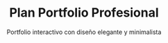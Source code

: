---
title: "Plan Portfolio Profesional"
subtitle: "Portfolio interactivo con diseño elegante y minimalista"
description: "Diseñamos tu portfolio online con una galería interactiva para mostrar tus proyectos de manera visual, dinámica y profesional. Ideal para creativos que quieren impactar positivamente en sus potenciales clientes."
price: 78500
slug: "plan-portfolio"

secciones: 3
certificadoSSL: true
correoCorporativo: 1

extras:
  - "Galería profesional con filtros por categoría (diseño, fotografía, ilustración, arquitectura, etc.)"
  - "Visualización interactiva tipo Lightbox para destacar detalles de cada proyecto"
  - "Diseño minimalista que centra la atención en tus trabajos"
  - "Sección personalizada con biografía, habilidades destacadas y experiencia profesional"
  - "Botón flotante de WhatsApp para que tus clientes te contacten rápidamente"
  - "Dominio personalizado incluido (.com, .art o .design)"
  - "Hosting especializado en portfolios, optimizado para carga rápida de imágenes"
  - "Sistema fácil y autogestionable para que actualices tus trabajos sin complicaciones"
  - "Optimización SEO para posicionarte en Google por tu nombre, profesión y especialidades"

tecnologias:
  - "Astro: Máxima velocidad y rendimiento para portfolios visuales"
  - "TailwindCSS: Diseño elegante, limpio y totalmente responsivo"
  - "ReactJs: Componentes dinámicos para actualizar contenidos fácilmente"
  - "Lightbox.js: Visualización premium de proyectos con excelente calidad"

tiempoEntrega: "5 días hábiles desde confirmación"

publico: "Diseñadores gráficos, fotógrafos, ilustradores, artistas digitales, arquitectos y profesionales creativos que necesitan mostrar visualmente sus proyectos de forma profesional y elegante."

documentacion: true

formasPago:
  - "Transferencia bancaria"
  - "MercadoPago"
  - "Efectivo"
  - "Hasta 2 cuotas sin interés"

integraciones:
  - "Instagram Feed: Integra automáticamente tus últimas publicaciones"
  - "Behance y Dribbble: Enlaces directos a portfolios externos profesionales"
  - "WhatsApp Business: Contacto directo y fácil para tus clientes"
  - "Google Analytics: Estadísticas claras sobre el comportamiento de tus visitantes"

idioma: "Español"
factura: true
disponible: true

cta: "https://api.whatsapp.com/send/?phone=541124025510&text=Hola%2C+quiero+mi+portfolio+profesional&type=phone_number&app_absent=0"

imagen: "/images/planes/plan-portfolio.png"

seoTitle: "Portfolio Profesional | Mostrá tu Trabajo de Forma Visual y Profesional - Pixelar Studio"
seoDescription: "Portfolio profesional interactivo con diseño elegante, minimalista y optimizado para creativos. Galería visual, contacto directo y gestión sencilla."
---